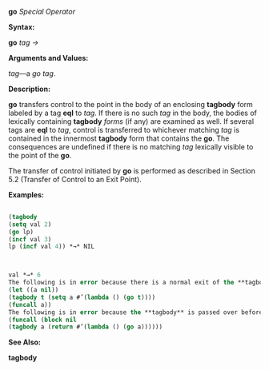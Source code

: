 **go** *Special Operator* 



**Syntax:** 



**go** *tag →* 



**Arguments and Values:** 



*tag*—a *go tag*. 



**Description:** 



**go** transfers control to the point in the body of an enclosing **tagbody** form labeled by a tag **eql** to *tag*. If there is no such *tag* in the body, the bodies of lexically containing **tagbody** *forms* (if any) are examined as well. If several tags are **eql** to *tag*, control is transferred to whichever matching *tag* is contained in the innermost **tagbody** form that contains the **go**. The consequences are undefined if there is no matching *tag* lexically visible to the point of the **go**. 



The transfer of control initiated by **go** is performed as described in Section 5.2 (Transfer of Control to an Exit Point). 



**Examples:**
```lisp
 
(tagbody 
(setq val 2) 
(go lp) 
(incf val 3) 
lp (incf val 4)) *→* NIL 



val *→* 6 
The following is in error because there is a normal exit of the **tagbody** before the **go** is executed. 
(let ((a nil)) 
(tagbody t (setq a #’(lambda () (go t)))) 
(funcall a)) 
The following is in error because the **tagbody** is passed over before the **go** *form* is executed. 
(funcall (block nil 
(tagbody a (return #’(lambda () (go a)))))) 

```
**See Also:** 



**tagbody** 




